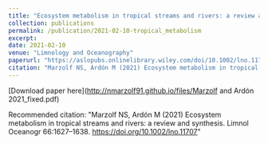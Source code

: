 ```yaml
---
title: "Ecosystem metabolism in tropical streams and rivers: a review and synthesis"
collection: publications
permalink: /publication/2021-02-10-tropical_metabolism
excerpt: 
date: 2021-02-10
venue: "Limnology and Oceanography"
paperurl: "https://aslopubs.onlinelibrary.wiley.com/doi/10.1002/lno.11707"
citation: "Marzolf NS, Ardón M (2021) Ecosystem metabolism in tropical streams and rivers: a review and synthesis. Limnol Oceanogr 66:1627–1638. https://doi.org/10.1002/lno.11707"
---
```


[Download paper here](http://nmarzolf91.github.io/files/Marzolf and Ardón 2021_fixed.pdf)

Recommended citation: "Marzolf NS, Ardón M (2021) Ecosystem metabolism in tropical streams and rivers: a review and synthesis. Limnol Oceanogr 66:1627–1638. https://doi.org/10.1002/lno.11707"
